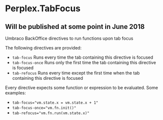 # Perplex.TabFocus

## Will be published at some point in June 2018

Umbraco BackOffice directives to run functions upon tab focus

The following directives are provided:

*   `tab-focus`
    Runs every time the tab containing this directive is focused
*   `tab-focus-once`
    Runs only the first time the tab containing this directive is focused
*   `tab-refocus`
    Runs every time except the first time when the tab containing this directive is focused

Every directive expects some function or expression to be evaluated. Some examples:

*   `tab-focus="vm.state.x = vm.state.x + 1"`
*   `tab-focus-once="vm.fn.init()"`
*   `tab-refocus="vm.fn.run(vm.state.x)"`
